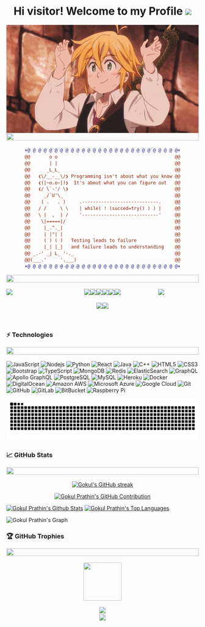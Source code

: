 <h1 align="center">Hi visitor! Welcome to my Profile <img src="https://media.giphy.com/media/hvRJCLFzcasrR4ia7z/giphy.gif" width="28"></h1>

<div align="center">
  <img hight="300" width="700" alt="GIF" align="center" src="https://github.com/gokulprathin8/gokulprathin8/blob/main/208593.gif">
</div>

<img src="https://i.imgur.com/dBaSKWF.gif" height="20" width="100%">

<div align="center">
  
```diff
+@ @ @ @ @ @ @ @ @ @ @ @ @ @ @ @ @ @ @ @ @ @ @ @ @ @ @ @+
@@       o o                                           @@
@@       | |                                           @@
@@      _L_L_                                          @@
@@   ❮\/__-__\/❯ Programming isn't about what you know @@
@@   ❮(|~o.o~|)❯  It's about what you can figure out   @@
@@   ❮/ \`-'/ \❯                                       @@
@@     _/`U'\_                                         @@
@@    ( .   . )     .----------------------------.     @@
@@   / /     \ \    | while( ! (succed=try() ) ) |     @@
@@   \ |  ,  | /    '----------------------------'     @@
@@    \|=====|/                                        @@
@@     |_.^._|                                         @@
@@     | |"| |                                         @@
@@     ( ) ( )   Testing leads to failure              @@
@@     |_| |_|   and failure leads to understanding    @@
@@ _.-' _j L_ '-._                                     @@
@@(___.'     '.___)                                    @@
+@ @ @ @ @ @ @ @ @ @ @ @ @ @ @ @ @ @ @ @ @ @ @ @ @ @ @ @+
```
  
</div>

<img src="https://i.imgur.com/dBaSKWF.gif" height="20" width="100%">

<img align="left" src="https://user-images.githubusercontent.com/65187002/144930161-2f783401-8d27-4fdf-a2f7-cc0ba32f1f1f.gif" width="21%" style="display:inline;"><img align="right" src="https://user-images.githubusercontent.com/65187002/144930161-2f783401-8d27-4fdf-a2f7-cc0ba32f1f1f.gif" width="21%" style="display:inline;">

<p align="center">
  <img src="https://media3.giphy.com/media/ln7z2eWriiQAllfVcn/200w.webp" width="100"><img src="https://i.giphy.com/media/LMt9638dO8dftAjtco/200.webp" width="100"><img src="https://i.giphy.com/media/eNAsjO55tPbgaor7ma/200w.webp" width="100"><img src="https://i.giphy.com/media/VgGthkhUvGgOit7Y9i/200.webp" width="100"><img src="https://i.giphy.com/media/KzJkzjggfGN5Py6nkT/200.webp" width="100"><img src="https://i.giphy.com/media/IdyAQJVN2kVPNUrojM/200.webp" width="100"><br><br>
  <img src="https://little.kylerconway.com/images/golang-what.gif" width="300"><img src="https://intro.rustbridge.com/img/ferris.gif" width="300">
</p>
</p>
<br>

<h3 align="left">⚡ Technologies</h3>
<img src="https://i.imgur.com/dBaSKWF.gif" height="20" width="100%">

![JavaScript](https://img.shields.io/badge/-JavaScript-black?style=flat-square&logo=javascript) ![Nodejs](https://img.shields.io/badge/-Nodejs-black?style=flat-square&logo=Node.js) ![Python](https://img.shields.io/badge/-Python-black?style=flat-square&logo=Python) ![React](https://img.shields.io/badge/-React-black?style=flat-square&logo=react) ![Java](https://img.shields.io/badge/-java-E34A86?style=flat-square&logo=java) ![C++](https://img.shields.io/badge/-C++-00599C?style=flat-square&logo=c) ![HTML5](https://img.shields.io/badge/-HTML5-E34F26?style=flat-square&logo=html5&logoColor=white) ![CSS3](https://img.shields.io/badge/-CSS3-1572B6?style=flat-square&logo=css3) ![Bootstrap](https://img.shields.io/badge/-Bootstrap-563D7C?style=flat-square&logo=bootstrap) ![TypeScript](https://img.shields.io/badge/-TypeScript-007ACC?style=flat-square&logo=typescript) ![MongoDB](https://img.shields.io/badge/-MongoDB-black?style=flat-square&logo=mongodb) ![Redis](https://img.shields.io/badge/-Redis-black?style=flat-square&logo=Redis) ![ElasticSearch](https://img.shields.io/badge/-ElasticSearch-005571?style=flat-square&logo=elasticsearch) ![GraphQL](https://img.shields.io/badge/-GraphQL-E10098?style=flat-square&logo=graphql)  ![Apollo GraphQL](https://img.shields.io/badge/-Apollo%20GraphQL-311C87?style=flat-square&logo=apollo-graphql) ![PostgreSQL](https://img.shields.io/badge/-PostgreSQL-336791?style=flat-square&logo=postgresql) ![MySQL](https://img.shields.io/badge/-MySQL-black?style=flat-square&logo=mysql) ![Heroku](https://img.shields.io/badge/-Heroku-430098?style=flat-square&logo=heroku) ![Docker](https://img.shields.io/badge/-Docker-black?style=flat-square&logo=docker) ![DigitalOcean](https://img.shields.io/badge/-Digital%20Ocean-darkblue?style=flat-square&logo=digitalocean) ![Amazon AWS](https://img.shields.io/badge/Amazon%20AWS-232F3E?style=flat-square&logo=amazon-aws) ![Microsoft Azure](https://img.shields.io/badge/Microsoft%20Azure-232F7E?style=flat-square&logo=microsoft-azure) ![Google Cloud](https://img.shields.io/badge/Google%20Cloud-black?style=flat-square&logo=google-cloud) ![Git](https://img.shields.io/badge/-Git-black?style=flat-square&logo=git) ![GitHub](https://img.shields.io/badge/-GitHub-181717?style=flat-square&logo=github) ![GitLab](https://img.shields.io/badge/-GitLab-FCA121?style=flat-square&logo=gitlab) ![BitBucket](https://img.shields.io/badge/-BitBucket-darkblue?style=flat-square&logo=bitbucket) ![Raspberry Pi](https://img.shields.io/badge/-Raspberry%20Pi-C51A4A?style=flat-square&logo=Raspberry-Pi)

<picture>
  <source media="(prefers-color-scheme: dark)" srcset="https://raw.githubusercontent.com/gokulprathin8/gokulprathin8/output/github-contribution-grid-snake-dark.svg">
  <source media="(prefers-color-scheme: light)" srcset="https://raw.githubusercontent.com/gokulprathin8/gokulprathin8/output/github-contribution-grid-snake.svg">
  <img alt="github contribution grid snake animation" src="https://raw.githubusercontent.com/gokulprathin8/gokulprathin8/output/github-contribution-grid-snake.svg">
</picture>

<h3 align="left">&#x1f4c8; GitHub Stats</h3>
<img src="https://i.imgur.com/dBaSKWF.gif" height="20" width="100%">

<p align="center">
  <a href="https://github.com/gokulprathin8">
    <img src="https://github-readme-streak-stats.herokuapp.com/?user=gokulprathin8&theme=radical&border=7F3FBF&background=0D1117" alt="Gokul's GitHub streak"/>
  </a>
</p>

<p align="center">
  <a href="https://github.com/gokulprathin8">
    <img src="https://github-profile-summary-cards.vercel.app/api/cards/profile-details?username=gokulprathin8&theme=radical" alt="Gokul Prathin's GitHub Contribution"/>
  </a>
</p>

<a> 
    <a href="https://github.com/gokulprathin8"><img alt="Gokul Prathin's Github Stats" src="https://denvercoder1-github-readme-stats.vercel.app/api?username=gokulprathin8&show_icons=true&count_private=true&theme=react&border_color=7F3FBF&bg_color=0D1117&title_color=F85D7F&icon_color=F8D866" height="192px" width="49.5%"/></a>
  <a href="https://github.com/gokulprathin8"><img alt="Gokul Prathin's Top Languages" src="https://denvercoder1-github-readme-stats.vercel.app/api/top-langs/?username=gokulprathin8&langs_count=8&layout=compact&theme=react&border_color=7F3FBF&bg_color=0D1117&title_color=F85D7F&icon_color=F8D866" height="192px" width="49.5%"/></a>
  <br/>
</a>


![Gokul Prathin's Graph](https://github-readme-activity-graph.vercel.app/graph?username=gokulprathin8&custom_title=Gokul%20Prathin's%20GitHub%20Activity%20Graph&bg_color=0D1117&color=7F3FBF&line=7F3FBF&point=7F3FBF&area_color=FFFFFF&title_color=FFFFFF&area=true)


<h3 align="left">🏆 GitHub Trophies</h3>
<img src="https://i.imgur.com/dBaSKWF.gif" height="20" width="100%">

<p align="center">
<img src="https://media.tenor.com/0ENB5HuTH0gAAAAi/trophy-beker.gif"  width="100px" height="100px"></p>
  
<div align="center">
<img src="https://github-profile-trophy.vercel.app/?username=gokulprathin8&theme=matrix&no-bg=true&no-frame=true&row=1&column=4&title=MultiLanguage,Commits,PullRequest,Reviews">
 </div>

<div align="center">
<img src="https://github-profile-trophy.vercel.app/?username=gokulprathin8&theme=matrix&no-bg=true&no-frame=true&row=1&column=4&title=Repositories,Organizations,Stars,Followers">
 </div>
 <br><br>



